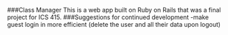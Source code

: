 ###Class Manager
This is a web app built on Ruby on Rails that was a final project for ICS 415.
###Suggestions for continued development
-make guest login in more efficient (delete the user and all their data upon logout)